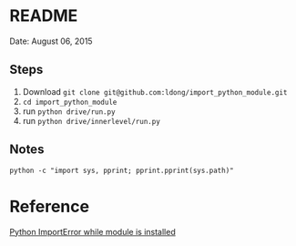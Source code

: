 # README

Date: August 06, 2015

## Steps

1. Download `git clone git@github.com:ldong/import_python_module.git`
2. `cd import_python_module`
3. run `python drive/run.py`
4. run `python drive/innerlevel/run.py`


## Notes

```
python -c "import sys, pprint; pprint.pprint(sys.path)"

```


# Reference
[Python ImportError while module is installed](http://stackoverflow.com/questions/17083595/python-importerror-while-module-is-installed-ubuntu)
